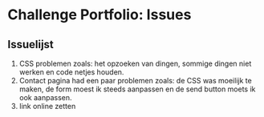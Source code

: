 # Challenge Portfolio: Issues

## Issuelijst

1. CSS problemen zoals: het opzoeken van dingen, sommige dingen niet werken en code netjes houden.
2. Contact pagina had een paar problemen zoals: de CSS was moeilijk te maken, de form moest ik steeds aanpassen en de send button moets ik ook aanpassen.
3. link online zetten